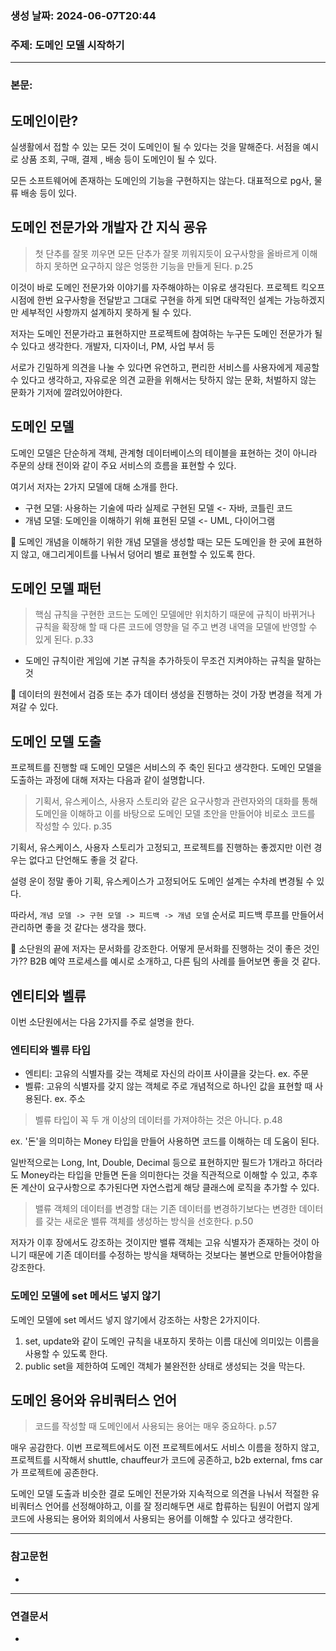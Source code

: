 ### 생성 날짜: 2024-06-07T20:44
### 주제: 도메인 모델 시작하기
---
### 본문:

## 도메인이란?
실생활에서 접할 수 있는 모든 것이 도메인이 될 수 있다는 것을 말해준다. 서점을 예시로 상품 조회, 구매, 결제 , 배송 등이 도메인이 될 수 있다.

모든 소프트웨어에 존재하는 도메인의 기능을 구현하지는 않는다. 대표적으로 pg사, 물류 배송 등이 있다.

## 도메인 전문가와 개발자 간 지식 굥유

> 첫 단추를 잘못 끼우면 모든 단추가 잘못 끼워지듯이 요구사항을 올바르게 이해하지 못하면 요구하지 않은 엉뚱한 기능을 만들게 된다. p.25

이것이 바로 도메인 전문가와 이야기를 자주해야하는 이유로 생각된다. 프로젝트 킥오프 시점에 한번 요구사항을 전달받고 그대로 구현을 하게 되면 대략적인 설계는 가능하겠지만 세부적인 사항까지 설계하지 못하게 될 수 있다.

저자는 도메인 전문가라고 표현하지만 프로젝트에 참여하는 누구든 도메인 전문가가 될 수 있다고 생각한다. 개발자, 디자이너, PM, 사업 부서 등

서로가 긴밀하게 의견을 나눌 수 있다면 유연하고, 편리한 서비스를 사용자에게 제공할 수 있다고 생각하고, 자유로운 의견 교환을 위해서는 탓하지 않는 문화, 처벌하지 않는 문화가 기저에 깔려있어야한다.

## 도메인 모델

도메인 모델은 단순하게 객체, 관계형 데이터베이스의 테이블을 표현하는 것이 아니라 주문의 상태 전이와 같이 주요 서비스의 흐름을 표현할 수 있다.

여기서 저자는 2가지 모델에 대해 소개를 한다.
- 구현 모델: 사용하는 기술에 따라 실제로 구현된 모델 <- 자바, 코틀린 코드
- 개념 모델: 도메인을 이해하기 위해 표현된 모델 <- UML, 다이어그램

📡 도메인 개념을 이해하기 위한 개념 모델을 생성할 때는 모든 도메인을 한 곳에 표현하지 않고, 애그리게이트를 나눠서 덩어리 별로 표현할 수 있도록 한다.

## 도메인 모델 패턴

> 핵심 규칙을 구현한 코드는 도메인 모델에만 위치하기 때문에 규칙이 바뀌거나 규칙을 확장해 할 때 다른 코드에 영향을 덜 주고 변경 내역을 모델에 반영할 수 있게 된다. p.33

- 도메인 규칙이란 게임에 기본 규칙을 추가하듯이 무조건 지켜야하는 규칙을 말하는 것

📡 데이터의 원천에서 검증 또는 추가 데이터 생성을 진행하는 것이 가장 변경을 적게 가져갈 수 있다.

## 도메인 모델 도출
프로젝트를 진행할 때 도메인 모델은 서비스의 주 축인 된다고 생각한다. 도메인 모델을 도출하는 과정에 대해 저자는 다음과 같이 설명합니다.

> 기획서, 유스케이스, 사용자 스토리와 같은 요구사항과 관련자와의 대화를 통해 도메인을 이해하고 이를 바탕으로 도메인 모델 초안을 만들어야 비로소 코드를 작성할 수 있다. p.35

기획서, 유스케이스, 사용자 스토리가 고정되고, 프로젝트를 진행하는 좋겠지만 이런 경우는 없다고 단언해도 좋을 것 같다. 

설령 운이 정말 좋아 기획, 유스케이스가 고정되어도 도메인 설계는 수차례 변경될 수 있다.

따라서, `개념 모델 -> 구현 모델 -> 피드백 -> 개념 모델` 순서로 피드백 루프를 만들어서 관리하면 좋을 것 같다는 생각을 했다.

📡 소단원의 끝에 저자는 문서화를 강조한다. 어떻게 문서화를 진행하는 것이 좋은 것인가?? B2B 예약 프로세스를 예시로 소개하고, 다른 팀의 사례를 들어보면 좋을 것 같다.

## 엔티티와 벨류

이번 소단원에서는 다음 2가지를 주로 설명을 한다.
### 엔티티와 벨류 타입
- 엔티티: 고유의 식별자를 갖는 객체로 자신의 라이프 사이클을 갖는다. ex. 주문
- 벨류: 고유의 식별자를 갖지 않는 객체로 주로 개념적으로 하나인 값을 표현할 때 사용된다. ex. 주소

> 벨류 타입이 꼭 두 개 이상의 데이터를 가져야하는 것은 아니다. p.48

ex. '돈'을 의미하는 Money 타입을 만들어 사용하면 코드를 이해하는 데 도움이 된다.

일반적으로는 Long, Int, Double, Decimal 등으로 표현하지만 필드가 1개라고 하더라도 Money라는 타입을 만들면 돈을 의미한다는 것을 직관적으로 이해할 수 있고, 추후 돈 계산이 요구사항으로 추가된다면 자연스럽게 해당 클래스에 로직을 추가할 수 있다.

> 밸류 객체의 데이터를 변경할 대는 기존 데이터를 변경하기보다는 변경한 데이터를 갖는 새로운 밸류 객체를 생성하는 방식을 선호한다. p.50

저자가 이후 장에서도 강조하는 것이지만 밸류 객체는 고유 식별자가 존재하는 것이 아니기 때문에 기존 데이터를 수정하는 방식을 채택하는 것보다는 불변으로 만들어야함을 강조한다.
### 도메인 모델에 set 메서드 넣지 않기

도메인 모델에 set 메서드 넣지 않기에서 강조하는 사항은 2가지이다.
1. set, update와 같이 도메인 규칙을 내포하지 못하는 이름 대신에 의미있는 이름을 사용할 수 있도록 한다.
2. public set을 제한하여 도메인 객체가 불완전한 상태로 생성되는 것을 막는다.

## 도메인 용어와 유비쿼터스 언어

> 코드를 작성할 때 도메인에서 사용되는 용어는 매우 중요하다. p.57

매우 공감한다. 이번 프로젝트에서도 이전 프로젝트에서도 서비스 이름을 정하지 않고, 프로젝트를 시작해서 shuttle, chauffeur가 코드에 공존하고, b2b external, fms car가 프로젝트에 공존한다.

도메인 모델 도출과 비슷한 결로 도메인 전문가와 지속적으로 의견을 나눠서 적절한 유비쿼터스 언어를 선정해야하고, 이를 잘 정리해두면 새로 합류하는 팀원이 어렵지 않게 코드에 사용되는 용어와 회의에서 사용되는 용어를 이해할 수 있다고 생각한다.

---
### 참고문헌
- 
---
### 연결문서
- 

